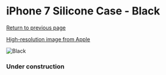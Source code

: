 # iPhone 7 Silicone Case - Black

[Return to previous page](/iphone_7)

[High-resolution image from Apple](https://store.storeimages.cdn-apple.com/8756/as-images.apple.com/is/MMW82?wid=4500&hei=4500&fmt=png)

<div style="width: 384px"><img src="/everyphone/MMW82.png" alt="Black"></div>

### Under construction
